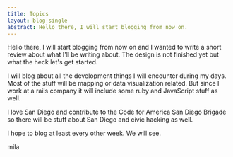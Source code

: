 ```yaml
---
title: Topics
layout: blog-single
abstract: Hello there, I will start blogging from now on.
---
```

Hello there, I will start blogging from now on and I wanted to write a
short review about what I'll be writing about. The design is not finished yet but
what the heck let's get started.

I will blog about all the development things I will encounter during my days. Most of the stuff will be mapping or data visualization related. But since I work at a rails company it will include some ruby and JavaScript stuff as well.

I love San Diego and contribute to the Code for America San Diego Brigade so there will be stuff about San Diego and civic hacking as well. 

I hope to blog at least every other week. We will see. 

mila
